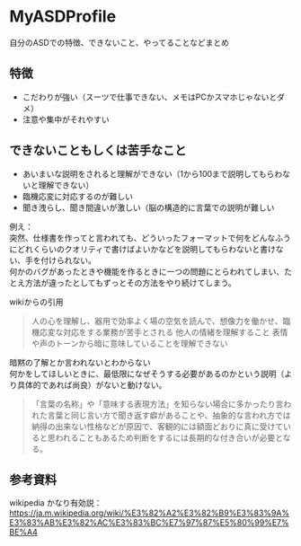 # MyASDProfile
自分のASDでの特徴、できないこと、やってることなどまとめ

## 特徴
- こだわりが強い（スーツで仕事できない、メモはPCかスマホじゃないとダメ）
- 注意や集中がそれやすい

## できないこともしくは苦手なこと
- あいまいな説明をされると理解ができない（1から100まで説明してもらわないと理解できない）
- 臨機応変に対応するのが難しい
- 聞き洩らし、聞き間違いが激しい（脳の構造的に言葉での説明が難しい

例え：<br>
突然、仕様書を作ってと言われても、どういったフォーマットで何をどんなふうにどれくらいのクオリティで書けばよいかなどを説明してもらわないと書けない、手を付けられない。<br>
何かのバグがあったときや機能を作るときに一つの問題にとらわれてしまい、たとえ方法が違ったとしてもずっとその方法をやり続けてしまう。

wikiからの引用
> 人の心を理解し、器用で効率よく場の空気を読んで、想像力を働かせ、臨機応変な対応をする業務が苦手とされる
> 他人の情緒を理解すること
> 表情や声のトーンから暗に意味していることを理解できない

暗黙の了解とか言われないとわからない<br>
何かをしてほしいときに、最低限になぜそうする必要があるのかという説明（より具体的であれば尚良）がないと動けない。

> 「言葉の名称」や「意味する表現方法」を知らない場合に多かったり言われた言葉と同じ言い方で聞き返す癖があることや、抽象的な言われ方では納得の出来ない性格などが原因で、客観的には額面どおりに真に受けていると思われることもあるため判断をするには長期的な付き合いが必要となる。

## 参考資料
wikipedia かなり有効説：https://ja.m.wikipedia.org/wiki/%E3%82%A2%E3%82%B9%E3%83%9A%E3%83%AB%E3%82%AC%E3%83%BC%E7%97%87%E5%80%99%E7%BE%A4
